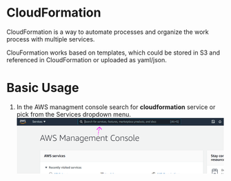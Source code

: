 # CloudFormation

CloudFormation is a way to automate processes and organize the work process with multiple services.

ClouFormation works based on templates, which could be stored in S3 and referenced in CloudFormation or uploaded as yaml/json.

# Basic Usage

1. In the AWS managment console search for **cloudformation** service or pick from the Services dropdown menu.
   <img src="./pics/aws-console.png" alt="drawing" width="700"/>
